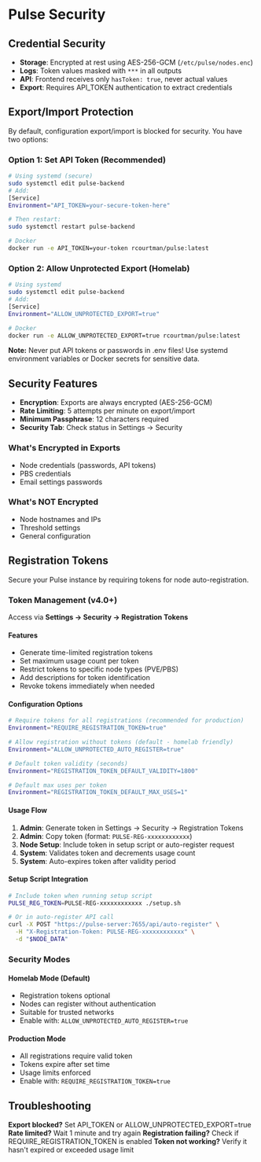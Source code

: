 # Pulse Security

## Credential Security

- **Storage**: Encrypted at rest using AES-256-GCM (`/etc/pulse/nodes.enc`)
- **Logs**: Token values masked with `***` in all outputs
- **API**: Frontend receives only `hasToken: true`, never actual values
- **Export**: Requires API_TOKEN authentication to extract credentials

## Export/Import Protection

By default, configuration export/import is blocked for security. You have two options:

### Option 1: Set API Token (Recommended)
```bash
# Using systemd (secure)
sudo systemctl edit pulse-backend
# Add:
[Service]
Environment="API_TOKEN=your-secure-token-here"

# Then restart:
sudo systemctl restart pulse-backend

# Docker
docker run -e API_TOKEN=your-token rcourtman/pulse:latest
```

### Option 2: Allow Unprotected Export (Homelab)
```bash
# Using systemd
sudo systemctl edit pulse-backend
# Add:
[Service]
Environment="ALLOW_UNPROTECTED_EXPORT=true"

# Docker
docker run -e ALLOW_UNPROTECTED_EXPORT=true rcourtman/pulse:latest
```

**Note:** Never put API tokens or passwords in .env files! Use systemd environment variables or Docker secrets for sensitive data.

## Security Features

- **Encryption**: Exports are always encrypted (AES-256-GCM)
- **Rate Limiting**: 5 attempts per minute on export/import
- **Minimum Passphrase**: 12 characters required
- **Security Tab**: Check status in Settings → Security

### What's Encrypted in Exports
- Node credentials (passwords, API tokens)
- PBS credentials
- Email settings passwords

### What's NOT Encrypted
- Node hostnames and IPs
- Threshold settings
- General configuration

## Registration Tokens

Secure your Pulse instance by requiring tokens for node auto-registration.

### Token Management (v4.0+)
Access via **Settings → Security → Registration Tokens**

#### Features
- Generate time-limited registration tokens
- Set maximum usage count per token
- Restrict tokens to specific node types (PVE/PBS)
- Add descriptions for token identification
- Revoke tokens immediately when needed

#### Configuration Options
```bash
# Require tokens for all registrations (recommended for production)
Environment="REQUIRE_REGISTRATION_TOKEN=true"

# Allow registration without tokens (default - homelab friendly)
Environment="ALLOW_UNPROTECTED_AUTO_REGISTER=true"

# Default token validity (seconds)
Environment="REGISTRATION_TOKEN_DEFAULT_VALIDITY=1800"

# Default max uses per token
Environment="REGISTRATION_TOKEN_DEFAULT_MAX_USES=1"
```

#### Usage Flow
1. **Admin**: Generate token in Settings → Security → Registration Tokens
2. **Admin**: Copy token (format: `PULSE-REG-xxxxxxxxxxxx`)
3. **Node Setup**: Include token in setup script or auto-register request
4. **System**: Validates token and decrements usage count
5. **System**: Auto-expires token after validity period

#### Setup Script Integration
```bash
# Include token when running setup script
PULSE_REG_TOKEN=PULSE-REG-xxxxxxxxxxxx ./setup.sh

# Or in auto-register API call
curl -X POST "https://pulse-server:7655/api/auto-register" \
  -H "X-Registration-Token: PULSE-REG-xxxxxxxxxxxx" \
  -d "$NODE_DATA"
```

### Security Modes

#### Homelab Mode (Default)
- Registration tokens optional
- Nodes can register without authentication
- Suitable for trusted networks
- Enable with: `ALLOW_UNPROTECTED_AUTO_REGISTER=true`

#### Production Mode
- All registrations require valid token
- Tokens expire after set time
- Usage limits enforced
- Enable with: `REQUIRE_REGISTRATION_TOKEN=true`

## Troubleshooting

**Export blocked?** Set API_TOKEN or ALLOW_UNPROTECTED_EXPORT=true
**Rate limited?** Wait 1 minute and try again
**Registration failing?** Check if REQUIRE_REGISTRATION_TOKEN is enabled
**Token not working?** Verify it hasn't expired or exceeded usage limit